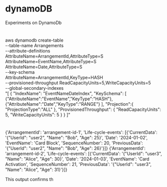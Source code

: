 # dynamoDB
Experiments on DynamoDb
#
aws dynamodb create-table \
    --table-name Arrangements \
    --attribute-definitions \
        AttributeName=ArrangementId,AttributeType=S \
        AttributeName=EventName,AttributeType=S \
        AttributeName=Date,AttributeType=S \
    --key-schema \
        AttributeName=ArrangementId,KeyType=HASH \
    --provisioned-throughput ReadCapacityUnits=5,WriteCapacityUnits=5 \
    --global-secondary-indexes \
        "[
            {
                \"IndexName\": \"EventNameDateIndex\",
                \"KeySchema\": [
                    {\"AttributeName\":\"EventName\",\"KeyType\":\"HASH\"},
                    {\"AttributeName\":\"Date\",\"KeyType\":\"RANGE\"}
                ],
                \"Projection\":{
                    \"ProjectionType\":\"ALL\"
                },
                \"ProvisionedThroughput\": {
                    \"ReadCapacityUnits\": 5,
                    \"WriteCapacityUnits\": 5
                }
            }
        ]"
#


{'ArrangementId': 'arrangement-id-1',
 'Life-cycle-events': [{'CurrentData': '{"UserId": "user2", "Name": "Bob", "Age": 25}',
                        'Date': '2024-01-02',
                        'EventName': 'Card Block',
                        'SequenceNumber': 20,
                        'PreviousData': '{"UserId": "user2", "Name": "Bob", "Age": 26}'}]}
{'ArrangementId': 'arrangement-id-2',
 'Life-cycle-events': [{'CurrentData': '{"UserId": "user3", "Name": "Alice", "Age": 30}',
                        'Date': '2024-01-03',
                        'EventName': 'Card Activation',
                        'SequenceNumber': 21,
                        'PreviousData': '{"UserId": "user3", "Name": "Alice", "Age": 31}'}]}

This output confirms th
